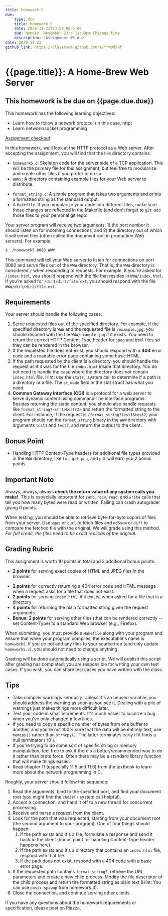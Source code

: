 ```yaml
---
title: homework 5
due: 
    type: due
    title: homework 5
    date: 2020-11-23T23:59:00-5:00
    due: Monday, November 23rd 11:59pm Chicago time
    description: 'Assignment #5 due'
date: 2020-11-23
github_link: https://classroom.github.com/a/YrW0d9kf
---
```


# {{page.title}}: A Home-Brew Web Server

## This homework is be due on {{page.due.due}}

This homework has the following learning objectives:
* Learn how to follow a network protocol (in this case, http)
* Learn network/socket programming

[Assignment checkout]({{page.github_link}})

In this homework, we'll look at the HTTP protocol as a Web server. After accepting the assignment, you will find that the `hw5` directory contains:

* `homework5.c`: Skeleton code for the server side of a TCP application. This will be the primary file for this assignment, but feel free to modularize and create other files if you prefer to do so.
* `WWW/`: A directory containing example files for your Web server to distribute.
<!-- * `thread_example.c`: Example code that illustrates a very simple threaded programming scenario. You are not required to use or make any changes to this file, but you should understand what it does. -->
* `format_string.c`: A simple program that takes two arguments and prints a formatted string as the standard output.
* A `Makefile`. If you modularize your code into different files, make sure those changes are reflected in the Makefile (and don't forget to `git add` those files to your personal git repo!

Your server program will receive two arguments: 1) the port number it should listen on for incoming connections, and 2) the directory out of which it will serve files (often called the document root in production Web servers). For example:

```bash
$ ./homework5 8080 WWW
```

This command will tell your Web server to listen for connections on port 8080 and serve files out of the `WWW` directory. That is, the `WWW` directory is considered `/` when responding to requests. For example, if you're asked for `/index.html`, you should respond with the file that resides in `WWW/index.html`. If you're asked for `/dir1/dir2/file.ext`, you should respond with the file `WWW/dir1/dir2/file.ext`.

## Requirements

Your server should handle the following cases:

1. Serve requested files out of the specified directory. For example, if the specified directory is `WWW` and the requested file is `/example.jpg`, you should respond with the file `WWW/example.jpg` if it exists. You need to return the correct HTTP Content-Type header for `jpeg` and `html` files so they can be rendered in the browser.
2. If the requested file does not exist, you should respond with a **404** error code and a readable error page containing some basic HTML. 
3. If the path requested by the client is a directory, you should handle the request as if it was for the file `index.html` inside that directory. You do not need to handle the case where the directory does not contain `index.html` file. Hint: use the `stat()` system call to determine if a path is a directory or a file. The `st_mode` field in the stat struct has what you need.
4. **Common Gateway Interface (CGI)** is a protocol for a web server to serve dynamic content using command-line interface programs. Besides returning the static content, you should also handle requests like `format_string?<str1>&<str2>` and return the formatted string to the client. For instance, if the request is `/format_string?test1&test2`, your program should run the `format_string` binary in the `WWW` directory with arguments `test1` and `test2`, and return the output to the client.

## Bonus Point

- Handling HTTP Content-Type headers for additional file types provided in the `WWW` directory, like `txt`, `gif`, `png`, and `pdf` will earn you 2 bonus points.
<!-- If your server handles the proper HTTP Content-Type header in the response based on the file ending, you will receive a bonus point. We will test `txt`, `gif`, `png`, and `pdf` file extensions. -->

## Important Note
Always, always, always **check the return value of any system calls you make!**. This is especially important for `send`, `recv`, `read`, and `write` calls that tell you how many bytes were read or written. Failing can crash autograder giving 0 points.

When testing, you should be able to retrieve byte-for-byte copies of files from your server. Use `wget` or `curl` to fetch files and `md5sum` or `diff` to compare the fetched file with the original. We will grade using this method. *For full credit, the files need to be exact replicas of the original.*

## Grading Rubric

This assignment is worth 10 points in total and 2 additional bonus points:

* **2 points** for serving exact copies of HTML and JPEG files in the browser.
 <!-- to command line clients like wget or curl.  -->
 <!-- The MD5 sums should match! -->
* **2 points** for correctly returning a 404 error code and HTML message when a request asks for a file that does not exist.
* **2 points** for serving `index.html`, if it exists, when asked for a file that is a directory.
* **4 points** for returning the plain formatted string given the request arguments.
* **Bonus: 2 points** for serving other files (that can be rendered correctly -- set Content-Type) to a standard Web browser (e.g., Firefox).

When submitting, you must provide a `Makefile` along with your program and ensure that when your program compiles, the executable's name is `homework5`. If you do not add any files to your source tree (and only update `homework5.c`), you should not need to change anything.

Grading will be done automatically using a script. We will publish this script after grading has completed; you are responsible for writing your own test cases. If you wish, you can share test cases you have written with the class.

## Tips

* Take compiler warnings seriously. Unless it's an unused variable, you should address the warning as soon as you see it. Dealing with a pile of warnings just makes things more difficult later.
* Test your code in small increments. It's much easier to localize a bug when you've only changed a few lines.
* If you need to copy a specific number of bytes from one buffer to another, and you're not 100% sure that the data will be entirely text, use `memcpy()` rather than `strncpy()`. The latter terminates early if it finds a null terminator ('\0').
* If you're trying to do some sort of specific string or memory manipulation, feel free to ask if there's a better/recommended way to do it rather than brute force. Often there may be a standard library function that will make things easier.
* Read chapter 11 (especially 11.5 and 11.6) from the textbook to learn more about the network programming in C.

Roughly, your server should follow this sequence:

1. Read the arguments, bind to the specified port, and find your document root (you might find the `chdir()` system call helpful).
2. Accept a connection, and hand it off to a new thread for concurrent processing.
3. Receive and parse a request from the client.
4. Look for the path that was requested, starting from your document root (the second argument to your program). One of four things should happen:
   1. If the path exists and it's a file, formulate a response and send it back to the client (bonus point for handling Content-Type header happens here).
   2. If the path exists and it's a directory that contains an `index.html` file, respond with that file.
   3. If the path does not exist, respond with a 404 code with a basic error page.
5. If the requested path contains `format_string?`, retrieve the URL parameters and create a new child process. Modify the file descriptor of the child process and return the formatted string as plain text (Hint: You can use `posix_spawnp` from homework 3).
6. Close the connection, and continue serving other clients.


If you have any questions about the homework requirements or specification, please post on Piazza.
